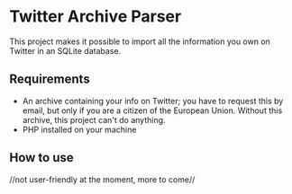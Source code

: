 # Twitter Archive Parser
This project makes it possible to import all the information you own on Twitter in an SQLite database.

## Requirements
- An archive containing your info on Twitter; you have to request this by email, but only if you are a citizen of the European Union. Without this archive, this project can't do anything.
- PHP installed on your machine

## How to use
//not user-friendly at the moment, more to come//